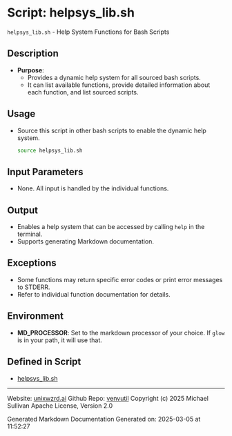 # Script: helpsys_lib.sh
`helpsys_lib.sh` - Help System Functions for Bash Scripts
## Description
- **Purpose**: 
  - Provides a dynamic help system for all sourced bash scripts.
  - It can list available functions, provide detailed information about each function, and list sourced scripts.
 ## Usage
  - Source this script in other bash scripts to enable the dynamic help system.
    ```bash
    source helpsys_lib.sh
    ```
## Input Parameters
  - None. All input is handled by the individual functions.
## Output
  - Enables a help system that can be accessed by calling `help` in the terminal.
  - Supports generating Markdown documentation.
## Exceptions
  - Some functions may return specific error codes or print error messages to STDERR.
  - Refer to individual function documentation for details.
## Environment
  - **MD_PROCESSOR**: Set to the markdown processor of your choice. If `glow` is in your path, it will use that.



## Defined in Script

* [helpsys_lib.sh](../helpsys_lib_sh.md)
---

Website: [unixwzrd.ai](https://unixwzrd.ai)
Github Repo: [venvutil](https://github.com/unixwzrd/venvutil)
Copyright (c) 2025 Michael Sullivan
Apache License, Version 2.0

Generated Markdown Documentation
Generated on: 2025-03-05 at 11:52:27
